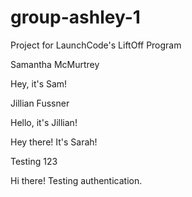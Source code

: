# group-ashley-1
Project for LaunchCode's LiftOff Program



Samantha McMurtrey

Hey, it's Sam!

Jillian Fussner

Hello, it's Jillian!

Hey there! It's Sarah!

Testing 123

Hi there! Testing authentication. 